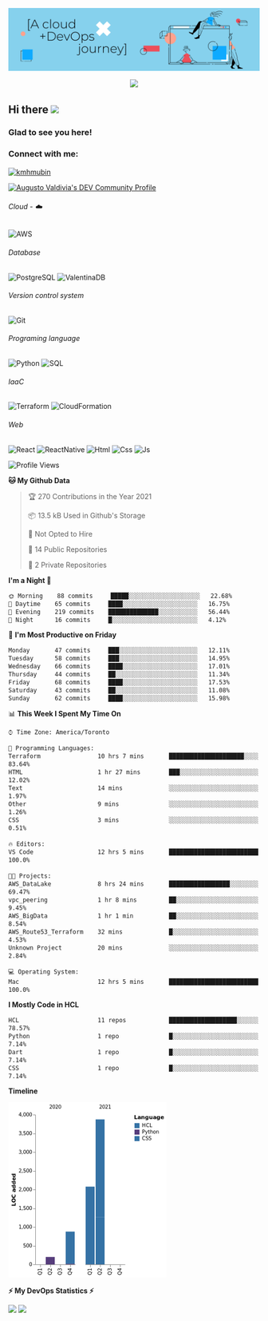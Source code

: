 ![Banner](https://github.com/ValAug/ValAug/blob/master/cover.png)

<!-- retro visitor counter -->
<p align="center"> 
  <img src="https://profile-counter.glitch.me/{ValAug}/count.svg" />
</p>



<!-- welcome message -->
<h2>Hi there <img src="https://media.giphy.com/media/hvRJCLFzcasrR4ia7z/giphy.gif" width="25px"></h2>

<h3>Glad to see you here!</h3>


<!-- Connect with me -->
<h3 align="left">Connect with me:</h3>
<p align="left">
<a href="https://www.linkedin.com/in/augustovaldivia/" target="blank"><img align="center" src="https://github.com/kmhmubin/kmhmubin/blob/master/assets/linkedin.svg" alt="kmhmubin" height="30" width="30" /></a>
</p>

<a href="https://dev.to/valaug">
  <img src="https://d2fltix0v2e0sb.cloudfront.net/dev-badge.svg" alt="Augusto Valdivia's DEV Community Profile" height="30" width="30">
</a>


###### Cloud - :cloud:

![AWS](https://img.shields.io/badge/-AWS-000000?style=flat&logo=Amazon%20AWS&logoColor=FF9900)


###### Database

![PostgreSQL](https://img.shields.io/badge/-PostgreSQL-000000?style=flat&logo=PostgreSQL&logoColor=336791)
![ValentinaDB](https://img.shields.io/badge/-ValentinaDB-000000?style=flat&logo=ValentinaDB&logoColor=336791)


###### Version control system

![Git](https://img.shields.io/badge/-Git-000000?style=flat&logo=Git&logoColor=F05032)

###### Programing language
![Python](https://img.shields.io/badge/-Python-000000?style=flat&logo=Python)
![SQL](https://img.shields.io/badge/-SQL-000000?style=flat&logo=SQL)


###### IaaC
![Terraform](https://img.shields.io/badge/-Terraform-000000?style=flat&logo=Terraform)
![CloudFormation](https://img.shields.io/badge/-CloudFormation-000000?style=flat&logo=Color=FF9900)

###### Web
![React](https://img.shields.io/badge/-React-000000?style=flat&logo=React)
![ReactNative](https://img.shields.io/badge/-ReactNative-000000?style=flat&logo=ReactNative)
![Html](https://img.shields.io/badge/-Html-000000?style=flat&logo=Html)
![Css](https://img.shields.io/badge/-Css-000000?style=flat&logo=Css)
![Js](https://img.shields.io/badge/-Js-000000?style=flat&logo=Js)

<!--START_SECTION:waka-->
![Profile Views](http://img.shields.io/badge/Profile%20Views-11-blue)

**🐱 My Github Data** 

> 🏆 270 Contributions in the Year 2021
 > 
> 📦 13.5 kB Used in Github's Storage 
 > 
> 🚫 Not Opted to Hire
 > 
> 📜 14 Public Repositories 
 > 
> 🔑 2 Private Repositories  
 > 
**I'm a Night 🦉** 

```text
🌞 Morning    88 commits     █████░░░░░░░░░░░░░░░░░░░░   22.68% 
🌆 Daytime    65 commits     ████░░░░░░░░░░░░░░░░░░░░░   16.75% 
🌃 Evening    219 commits    ██████████████░░░░░░░░░░░   56.44% 
🌙 Night      16 commits     █░░░░░░░░░░░░░░░░░░░░░░░░   4.12%

```
📅 **I'm Most Productive on Friday** 

```text
Monday       47 commits     ███░░░░░░░░░░░░░░░░░░░░░░   12.11% 
Tuesday      58 commits     ███░░░░░░░░░░░░░░░░░░░░░░   14.95% 
Wednesday    66 commits     ████░░░░░░░░░░░░░░░░░░░░░   17.01% 
Thursday     44 commits     ██░░░░░░░░░░░░░░░░░░░░░░░   11.34% 
Friday       68 commits     ████░░░░░░░░░░░░░░░░░░░░░   17.53% 
Saturday     43 commits     ██░░░░░░░░░░░░░░░░░░░░░░░   11.08% 
Sunday       62 commits     ████░░░░░░░░░░░░░░░░░░░░░   15.98%

```


📊 **This Week I Spent My Time On** 

```text
⌚︎ Time Zone: America/Toronto

💬 Programming Languages: 
Terraform                10 hrs 7 mins       █████████████████████░░░░   83.64% 
HTML                     1 hr 27 mins        ███░░░░░░░░░░░░░░░░░░░░░░   12.02% 
Text                     14 mins             ░░░░░░░░░░░░░░░░░░░░░░░░░   1.97% 
Other                    9 mins              ░░░░░░░░░░░░░░░░░░░░░░░░░   1.26% 
CSS                      3 mins              ░░░░░░░░░░░░░░░░░░░░░░░░░   0.51%

🔥 Editors: 
VS Code                  12 hrs 5 mins       █████████████████████████   100.0%

🐱‍💻 Projects: 
AWS_DataLake             8 hrs 24 mins       █████████████████░░░░░░░░   69.47% 
vpc_peering              1 hr 8 mins         ██░░░░░░░░░░░░░░░░░░░░░░░   9.45% 
AWS_BigData              1 hr 1 min          ██░░░░░░░░░░░░░░░░░░░░░░░   8.54% 
AWS_Route53_Terraform    32 mins             █░░░░░░░░░░░░░░░░░░░░░░░░   4.53% 
Unknown Project          20 mins             ░░░░░░░░░░░░░░░░░░░░░░░░░   2.84%

💻 Operating System: 
Mac                      12 hrs 5 mins       █████████████████████████   100.0%

```

**I Mostly Code in HCL** 

```text
HCL                      11 repos            ███████████████████░░░░░░   78.57% 
Python                   1 repo              █░░░░░░░░░░░░░░░░░░░░░░░░   7.14% 
Dart                     1 repo              █░░░░░░░░░░░░░░░░░░░░░░░░   7.14% 
CSS                      1 repo              █░░░░░░░░░░░░░░░░░░░░░░░░   7.14%

```


**Timeline**

![Chart not found](https://raw.githubusercontent.com/ValAug/ValAug/master/charts/bar_graph.png) 


<!--END_SECTION:waka-->

<!-- GitHub stats -->
<b>⚡ My DevOps Statistics ⚡</b>

<p>
<!-- GitHub Stats -->
<img height="180em" src="https://github-readme-stats.vercel.app/api?username=ValAug&show_icons=true&hide_border=true" />

<!-- Most Used Languages -->
<img height="180em" src="https://github-readme-stats.vercel.app/api/top-langs/?username=ValAug&exclude_repo=KNN-Image-Classification&show_icons=true&hide_border=true&layout=compact&langs_count=8"/>
</p>

<!--
**ValAug/ValAug** is a ✨ _special_ ✨ repository because its `README.md` (this file) appears on your GitHub profile.

Here are some ideas to get you started:

- 🔭 I’m currently working on ...
- 🌱 I’m currently learning ...
- 👯 I’m looking to collaborate on ...
- 🤔 I’m looking for help with ...
- 💬 Ask me about ...
- 📫 How to reach me: ...
- 😄 Pronouns: ...
- ⚡ Fun fact: ...
-->
